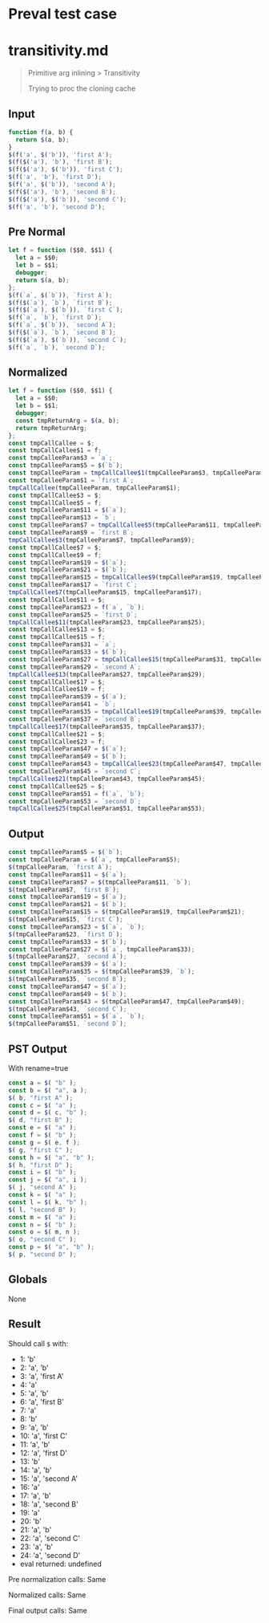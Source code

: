 # Preval test case

# transitivity.md

> Primitive arg inlining > Transitivity
>
> Trying to proc the cloning cache

## Input

`````js filename=intro
function f(a, b) {
  return $(a, b);
}
$(f('a', $('b')), 'first A');
$(f($('a'), 'b'), 'first B');
$(f($('a'), $('b')), 'first C');
$(f('a', 'b'), 'first D');
$(f('a', $('b')), 'second A');
$(f($('a'), 'b'), 'second B');
$(f($('a'), $('b')), 'second C');
$(f('a', 'b'), 'second D');
`````

## Pre Normal


`````js filename=intro
let f = function ($$0, $$1) {
  let a = $$0;
  let b = $$1;
  debugger;
  return $(a, b);
};
$(f(`a`, $(`b`)), `first A`);
$(f($(`a`), `b`), `first B`);
$(f($(`a`), $(`b`)), `first C`);
$(f(`a`, `b`), `first D`);
$(f(`a`, $(`b`)), `second A`);
$(f($(`a`), `b`), `second B`);
$(f($(`a`), $(`b`)), `second C`);
$(f(`a`, `b`), `second D`);
`````

## Normalized


`````js filename=intro
let f = function ($$0, $$1) {
  let a = $$0;
  let b = $$1;
  debugger;
  const tmpReturnArg = $(a, b);
  return tmpReturnArg;
};
const tmpCallCallee = $;
const tmpCallCallee$1 = f;
const tmpCalleeParam$3 = `a`;
const tmpCalleeParam$5 = $(`b`);
const tmpCalleeParam = tmpCallCallee$1(tmpCalleeParam$3, tmpCalleeParam$5);
const tmpCalleeParam$1 = `first A`;
tmpCallCallee(tmpCalleeParam, tmpCalleeParam$1);
const tmpCallCallee$3 = $;
const tmpCallCallee$5 = f;
const tmpCalleeParam$11 = $(`a`);
const tmpCalleeParam$13 = `b`;
const tmpCalleeParam$7 = tmpCallCallee$5(tmpCalleeParam$11, tmpCalleeParam$13);
const tmpCalleeParam$9 = `first B`;
tmpCallCallee$3(tmpCalleeParam$7, tmpCalleeParam$9);
const tmpCallCallee$7 = $;
const tmpCallCallee$9 = f;
const tmpCalleeParam$19 = $(`a`);
const tmpCalleeParam$21 = $(`b`);
const tmpCalleeParam$15 = tmpCallCallee$9(tmpCalleeParam$19, tmpCalleeParam$21);
const tmpCalleeParam$17 = `first C`;
tmpCallCallee$7(tmpCalleeParam$15, tmpCalleeParam$17);
const tmpCallCallee$11 = $;
const tmpCalleeParam$23 = f(`a`, `b`);
const tmpCalleeParam$25 = `first D`;
tmpCallCallee$11(tmpCalleeParam$23, tmpCalleeParam$25);
const tmpCallCallee$13 = $;
const tmpCallCallee$15 = f;
const tmpCalleeParam$31 = `a`;
const tmpCalleeParam$33 = $(`b`);
const tmpCalleeParam$27 = tmpCallCallee$15(tmpCalleeParam$31, tmpCalleeParam$33);
const tmpCalleeParam$29 = `second A`;
tmpCallCallee$13(tmpCalleeParam$27, tmpCalleeParam$29);
const tmpCallCallee$17 = $;
const tmpCallCallee$19 = f;
const tmpCalleeParam$39 = $(`a`);
const tmpCalleeParam$41 = `b`;
const tmpCalleeParam$35 = tmpCallCallee$19(tmpCalleeParam$39, tmpCalleeParam$41);
const tmpCalleeParam$37 = `second B`;
tmpCallCallee$17(tmpCalleeParam$35, tmpCalleeParam$37);
const tmpCallCallee$21 = $;
const tmpCallCallee$23 = f;
const tmpCalleeParam$47 = $(`a`);
const tmpCalleeParam$49 = $(`b`);
const tmpCalleeParam$43 = tmpCallCallee$23(tmpCalleeParam$47, tmpCalleeParam$49);
const tmpCalleeParam$45 = `second C`;
tmpCallCallee$21(tmpCalleeParam$43, tmpCalleeParam$45);
const tmpCallCallee$25 = $;
const tmpCalleeParam$51 = f(`a`, `b`);
const tmpCalleeParam$53 = `second D`;
tmpCallCallee$25(tmpCalleeParam$51, tmpCalleeParam$53);
`````

## Output


`````js filename=intro
const tmpCalleeParam$5 = $(`b`);
const tmpCalleeParam = $(`a`, tmpCalleeParam$5);
$(tmpCalleeParam, `first A`);
const tmpCalleeParam$11 = $(`a`);
const tmpCalleeParam$7 = $(tmpCalleeParam$11, `b`);
$(tmpCalleeParam$7, `first B`);
const tmpCalleeParam$19 = $(`a`);
const tmpCalleeParam$21 = $(`b`);
const tmpCalleeParam$15 = $(tmpCalleeParam$19, tmpCalleeParam$21);
$(tmpCalleeParam$15, `first C`);
const tmpCalleeParam$23 = $(`a`, `b`);
$(tmpCalleeParam$23, `first D`);
const tmpCalleeParam$33 = $(`b`);
const tmpCalleeParam$27 = $(`a`, tmpCalleeParam$33);
$(tmpCalleeParam$27, `second A`);
const tmpCalleeParam$39 = $(`a`);
const tmpCalleeParam$35 = $(tmpCalleeParam$39, `b`);
$(tmpCalleeParam$35, `second B`);
const tmpCalleeParam$47 = $(`a`);
const tmpCalleeParam$49 = $(`b`);
const tmpCalleeParam$43 = $(tmpCalleeParam$47, tmpCalleeParam$49);
$(tmpCalleeParam$43, `second C`);
const tmpCalleeParam$51 = $(`a`, `b`);
$(tmpCalleeParam$51, `second D`);
`````

## PST Output

With rename=true

`````js filename=intro
const a = $( "b" );
const b = $( "a", a );
$( b, "first A" );
const c = $( "a" );
const d = $( c, "b" );
$( d, "first B" );
const e = $( "a" );
const f = $( "b" );
const g = $( e, f );
$( g, "first C" );
const h = $( "a", "b" );
$( h, "first D" );
const i = $( "b" );
const j = $( "a", i );
$( j, "second A" );
const k = $( "a" );
const l = $( k, "b" );
$( l, "second B" );
const m = $( "a" );
const n = $( "b" );
const o = $( m, n );
$( o, "second C" );
const p = $( "a", "b" );
$( p, "second D" );
`````

## Globals

None

## Result

Should call `$` with:
 - 1: 'b'
 - 2: 'a', 'b'
 - 3: 'a', 'first A'
 - 4: 'a'
 - 5: 'a', 'b'
 - 6: 'a', 'first B'
 - 7: 'a'
 - 8: 'b'
 - 9: 'a', 'b'
 - 10: 'a', 'first C'
 - 11: 'a', 'b'
 - 12: 'a', 'first D'
 - 13: 'b'
 - 14: 'a', 'b'
 - 15: 'a', 'second A'
 - 16: 'a'
 - 17: 'a', 'b'
 - 18: 'a', 'second B'
 - 19: 'a'
 - 20: 'b'
 - 21: 'a', 'b'
 - 22: 'a', 'second C'
 - 23: 'a', 'b'
 - 24: 'a', 'second D'
 - eval returned: undefined

Pre normalization calls: Same

Normalized calls: Same

Final output calls: Same
